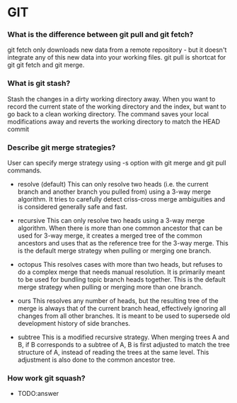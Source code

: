 # GIT

### What is the difference between git pull and git fetch?
git fetch only downloads new data from a remote repository - but it doesn't integrate any of this new data into your working files. 
git pull is shortcat for git git fetch and git merge.

### What is git stash?
Stash the changes in a dirty working directory away.
When you want to record the current state of the working directory and the index, but want to go back to a clean working directory. The command saves your local modifications away and reverts the working directory to match the HEAD commit

### Describe git merge strategies?
User can specify merge strategy using -s option with git merge and git pull commands.

- resolve (default)
This can only resolve two heads (i.e. the current branch and another branch you pulled from) using a 3-way merge algorithm. It tries to carefully detect criss-cross merge ambiguities and is considered generally safe and fast.

- recursive
This can only resolve two heads using a 3-way merge algorithm. When there is more than one common ancestor that can be used for 3-way merge, it creates a merged tree of the common ancestors and uses that as the reference tree for the 3-way merge. This is the default merge strategy when pulling or merging one branch.

- octopus
This resolves cases with more than two heads, but refuses to do a complex merge that needs manual resolution. It is primarily meant to be used for bundling topic branch heads together. This is the default merge strategy when pulling or merging more than one branch.

- ours
This resolves any number of heads, but the resulting tree of the merge is always that of the current branch head, effectively ignoring all changes from all other branches. It is meant to be used to supersede old development history of side branches.

- subtree
This is a modified recursive strategy. When merging trees A and B, if B corresponds to a subtree of A, B is first adjusted to match the tree structure of A, instead of reading the trees at the same level. This adjustment is also done to the common ancestor tree.

### How work git squash?
- TODO:answer 